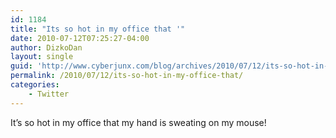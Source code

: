 ```yaml
---
id: 1184
title: "Its so hot in my office that '"
date: 2010-07-12T07:25:27-04:00
author: DizkoDan
layout: single
guid: 'http://www.cyberjunx.com/blog/archives/2010/07/12/its-so-hot-in-my-office-that/'
permalink: /2010/07/12/its-so-hot-in-my-office-that/
categories:
    - Twitter
---
```


It’s so hot in my office that my hand is sweating on my mouse!